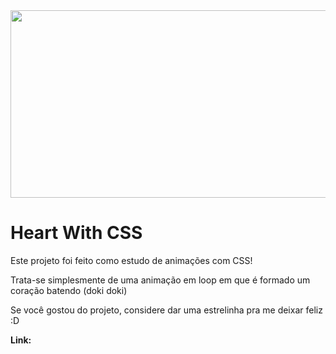 <img src="http://24.media.tumblr.com/a9f4ac26895d6f5d23a0f374c546b964/tumblr_mvtbjrW1161s3dhkxo1_500.gif" width="1200" height="300">
<h1> Heart With CSS</h1>
<p> Este projeto foi feito como estudo de animações com CSS!</p>
<p>Trata-se simplesmente de uma animação em loop em que é formado um coração batendo (doki doki)</p>
<p>Se você gostou do projeto, considere dar uma estrelinha pra me deixar feliz :D</p>
<p><b>Link:</b>
